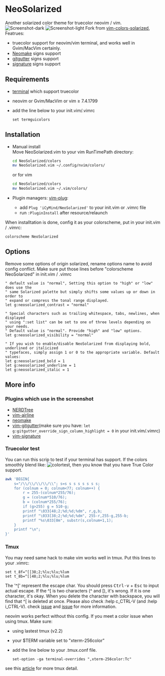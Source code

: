 # NeoSolarized
Another solarized color theme for truecolor neovim / vim.
![Screenshot-dark](http://ww3.sinaimg.cn/large/5d4db8f9gw1f88o0e8r6mj21kw11hqcx.jpg)
![Screenshot-light](http://ww3.sinaimg.cn/large/5d4db8f9gw1f8bkj8fnghj21kw11n7et.jpg)
Fork from [vim-colors-solarized](https://github.com/altercation/vim-colors-solarized), Featrues:
- truecolor support for neovim/vim terminal, and works well in Gvim/MacVim certainly.
- [Neomake](https://github.com/neomake/neomake) signs support
- [gitgutter](https://github.com/airblade/vim-gitgutter) signs support
- [signature](https://github.com/kshenoy/vim-signature) signs support

## Requirements
- [terminal](https://gist.github.com/XVilka/8346728) which support truecolor
- neovim or Gvim/MacVim or vim ≥ 7.4.1799
- add the line below to your init.vim/.vimrc

    ```vim
    set termguicolors
    ```

## Installation
- Manual install  
Move NeoSolarized.vim to your vim RunTimePath directory:

    ```bash
    cd NeoSolarized/colors
    mv NeoSolarized.vim ~/.config/nvim/colors/
    ```
    or for vim
    ```bash
    cd NeoSolarized/colors
    mv NeoSolarized.vim ~/.vim/colors/
    ```
- Plugin managers: [vim-plug](https://github.com/junegunn/vim-plug):
    - add `Plug 'iCyMind/NeoSolarized'` to your init.vim or .vimrc file
    - run `:PluginInstall` after resource/relaunch

When installtation is done, config it as your colorscheme, put in your init.vim / .vimrc:

```vim
colorscheme NeoSolarized
```
## Options
Remove some options of origin solarized, rename options name to avoid config conflict. Make sure put those lines before "colorscheme NeoSolarized" in init.vim / .vimrc

```vim
" default value is "normal", Setting this option to "high" or "low" does use the 
" same Solarized palette but simply shifts some values up or down in order to 
" expand or compress the tonal range displayed.
let g:neosolarized_contrast = "normal"

" Special characters such as trailing whitespace, tabs, newlines, when displayed 
" using ":set list" can be set to one of three levels depending on your needs. 
" Default value is "normal". Provide "high" and "low" options.
let g:neosolarized_visibility = "normal"

" If you wish to enable/disable NeoSolarized from displaying bold, underlined or italicized 
" typefaces, simply assign 1 or 0 to the appropriate variable. Default values:  
let g:neosolarized_bold = 1
let g:neosolarized_underline = 1
let g:neosolarized_italic = 1
```

## More info
### Plugins which use in the screenshot

- [NERDTree](https://github.com/scrooloose/nerdtree)
- [vim-airline](https://github.com/vim-airline/vim-airline)
- [neomake](https://github.com/neomake/neomake)
- [vim-gitgutter](https://github.com/airblade/vim-gitgutter)(make sure you have: `let g:gitgutter_override_sign_column_highlight = 0` in your init.vim/.vimrc)
- [vim-signature](https://github.com/kshenoy/vim-signature)

### Truecolor test
You can run this scrip to test if your terminal has support. If the colors smoothly blend like: ![colortest](http://ww3.sinaimg.cn/large/5d4db8f9gw1f8into8gvgj20hf00o0sv.jpg), then you know that you have True Color support.
```bash
awk 'BEGIN{
    s="/\\/\\/\\/\\/\\"; s=s s s s s s s s;
    for (colnum = 0; colnum<77; colnum++) {
        r = 255-(colnum*255/76);
        g = (colnum*510/76);
        b = (colnum*255/76);
        if (g>255) g = 510-g;
        printf "\033[48;2;%d;%d;%dm", r,g,b;
        printf "\033[38;2;%d;%d;%dm", 255-r,255-g,255-b;
        printf "%s\033[0m", substr(s,colnum+1,1);
    }
    printf "\n";
}'
```
### Tmux
You may need same hack to make vim works well in tmux. Put this lines to your .vimrc:  
```vim
set t_8f=^[[38;2;%lu;%lu;%lum
set t_8b=^[[48;2;%lu;%lu;%lum
```
The '^[' represent the escape char. You should press <kbd>Ctrl-v</kbd> + <kbd>Esc</kbd> to input actual escape. If the ^[ is two characters (^ and [), it's wrong. If it is one character, it's okay. When you delete the character with backspace, you will find that ^[ is deleted at once. Please also check
:help c_CTRL-V (and :help i_CTRL-V).
check [issue](https://github.com/vim/vim/issues/993#issuecomment-241676971) and [issue](https://github.com/vim/vim/issues/981#issuecomment-242893385) for more information.


neovim works perfect without this config.  If you meet a color issue when using tmux. Make sure:  
- using lastest tmux (v2.2)
- your $TERM variable set to "xterm-256color"
- add the line below to your .tmux.conf file.

    ```tmux
    set-option -ga terminal-overrides ",xterm-256color:Tc"
    ```

see this [article](https://deductivelabs.com/en/2016/03/using-true-color-vim-tmux/) for more tmux detail.
